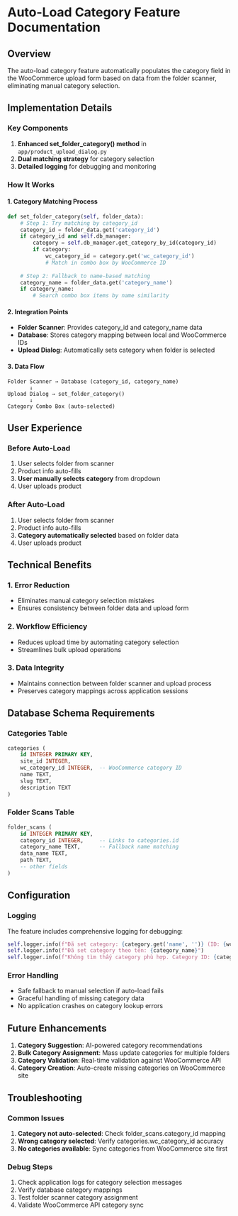 # Auto-Load Category Feature Documentation

## Overview
The auto-load category feature automatically populates the category field in the WooCommerce upload form based on data from the folder scanner, eliminating manual category selection.

## Implementation Details

### Key Components
1. **Enhanced set_folder_category() method** in `app/product_upload_dialog.py`
2. **Dual matching strategy** for category selection
3. **Detailed logging** for debugging and monitoring

### How It Works

#### 1. Category Matching Process
```python
def set_folder_category(self, folder_data):
    # Step 1: Try matching by category_id
    category_id = folder_data.get('category_id')
    if category_id and self.db_manager:
        category = self.db_manager.get_category_by_id(category_id)
        if category:
            wc_category_id = category.get('wc_category_id')
            # Match in combo box by WooCommerce ID
    
    # Step 2: Fallback to name-based matching
    category_name = folder_data.get('category_name')
    if category_name:
        # Search combo box items by name similarity
```

#### 2. Integration Points
- **Folder Scanner**: Provides category_id and category_name data
- **Database**: Stores category mapping between local and WooCommerce IDs
- **Upload Dialog**: Automatically sets category when folder is selected

#### 3. Data Flow
```
Folder Scanner → Database (category_id, category_name)
       ↓
Upload Dialog → set_folder_category()
       ↓
Category Combo Box (auto-selected)
```

## User Experience

### Before Auto-Load
1. User selects folder from scanner
2. Product info auto-fills
3. **User manually selects category** from dropdown
4. User uploads product

### After Auto-Load
1. User selects folder from scanner
2. Product info auto-fills
3. **Category automatically selected** based on folder data
4. User uploads product

## Technical Benefits

### 1. Error Reduction
- Eliminates manual category selection mistakes
- Ensures consistency between folder data and upload form

### 2. Workflow Efficiency
- Reduces upload time by automating category selection
- Streamlines bulk upload operations

### 3. Data Integrity
- Maintains connection between folder scanner and upload process
- Preserves category mappings across application sessions

## Database Schema Requirements

### Categories Table
```sql
categories (
    id INTEGER PRIMARY KEY,
    site_id INTEGER,
    wc_category_id INTEGER,  -- WooCommerce category ID
    name TEXT,
    slug TEXT,
    description TEXT
)
```

### Folder Scans Table
```sql
folder_scans (
    id INTEGER PRIMARY KEY,
    category_id INTEGER,     -- Links to categories.id
    category_name TEXT,      -- Fallback name matching
    data_name TEXT,
    path TEXT,
    -- other fields
)
```

## Configuration

### Logging
The feature includes comprehensive logging for debugging:
```python
self.logger.info(f"Đã set category: {category.get('name', '')} (ID: {wc_category_id})")
self.logger.info(f"Đã set category theo tên: {category_name}")
self.logger.info(f"Không tìm thấy category phù hợp. Category ID: {category_id}, Name: {category_name}")
```

### Error Handling
- Safe fallback to manual selection if auto-load fails
- Graceful handling of missing category data
- No application crashes on category lookup errors

## Future Enhancements

1. **Category Suggestion**: AI-powered category recommendations
2. **Bulk Category Assignment**: Mass update categories for multiple folders
3. **Category Validation**: Real-time validation against WooCommerce API
4. **Category Creation**: Auto-create missing categories on WooCommerce site

## Troubleshooting

### Common Issues
1. **Category not auto-selected**: Check folder_scans.category_id mapping
2. **Wrong category selected**: Verify categories.wc_category_id accuracy
3. **No categories available**: Sync categories from WooCommerce site first

### Debug Steps
1. Check application logs for category selection messages
2. Verify database category mappings
3. Test folder scanner category assignment
4. Validate WooCommerce API category sync